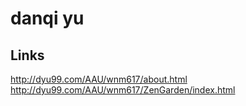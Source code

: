 # danqi yu



## Links

http://dyu99.com/AAU/wnm617/about.html
http://dyu99.com/AAU/wnm617/ZenGarden/index.html
